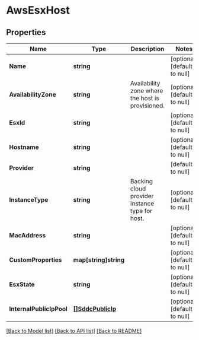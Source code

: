 # AwsEsxHost

## Properties
Name | Type | Description | Notes
------------ | ------------- | ------------- | -------------
**Name** | **string** |  | [optional] [default to null]
**AvailabilityZone** | **string** | Availability zone where the host is provisioned. | [optional] [default to null]
**EsxId** | **string** |  | [optional] [default to null]
**Hostname** | **string** |  | [optional] [default to null]
**Provider** | **string** |  | [default to null]
**InstanceType** | **string** | Backing cloud provider instance type for host. | [optional] [default to null]
**MacAddress** | **string** |  | [optional] [default to null]
**CustomProperties** | **map[string]string** |  | [optional] [default to null]
**EsxState** | **string** |  | [optional] [default to null]
**InternalPublicIpPool** | [**[]SddcPublicIp**](SddcPublicIp.md) |  | [optional] [default to null]

[[Back to Model list]](../README.md#documentation-for-models) [[Back to API list]](../README.md#documentation-for-api-endpoints) [[Back to README]](../README.md)

